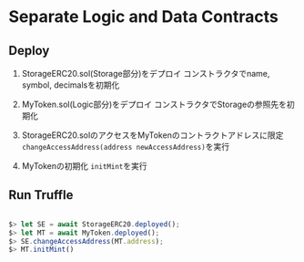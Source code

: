 # Separate Logic and Data Contracts

## Deploy

1. StorageERC20.sol(Storage部分)をデプロイ
    コンストラクタでname, symbol, decimalsを初期化

2. MyToken.sol(Logic部分)をデプロイ
    コンストラクタでStorageの参照先を初期化

3. StorageERC20.solのアクセスをMyTokenのコントラクトアドレスに限定
    `changeAccessAddress(address newAccessAddress)`を実行

4. MyTokenの初期化
    `initMint`を実行

## Run Truffle

```js

$> let SE = await StorageERC20.deployed();
$> let MT = await MyToken.deployed();
$> SE.changeAccessAddress(MT.address);
$> MT.initMint() 

```